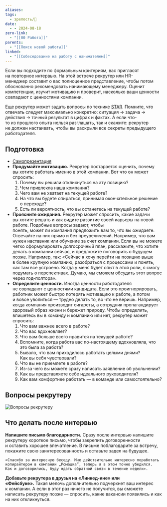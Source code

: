 ```yaml
---
aliases: 
tags:
  - зрелость/🌱
date:
  - - 2024-08-18
zero-link:
  - "[[00 Работа]]"
parents:
  - "[[Поиск новой работы]]"
linked:
  - "[[Собеседование на работу с нанимателем]]"
---
```

Если вы подходите по формальным критериям, вас пригласят на повторное интервью. На этой встрече рекрутер или HR-менеджер составит о вас полноценное представление, чтобы потом обоснованно рекомендовать нанимающему менеджеру. Оценит компетенции, изучит мотивацию и проверит, насколько ваши ценности совпадают с ценностями компании.

Еще рекрутер может задать вопросы по технике [STAR](Система%20STAR.md). Помните, что отвечать следует максимально конкретно: ситуация → задача → действия → точный результат в цифрах и фактах. А если что-то из прошлого опыта нельзя разглашать, так и скажите: рекрутер не должен настаивать, чтобы вы раскрыли все секреты предыдущего работодателя.

## Подготовка
- [Самопрезентация](Самопрезентация.md)
- **Продумайте мотивацию.** Рекрутер постарается оценить, почему вы хотите работать именно в этой компании. Вот что он может спросить:
	1. Почему вы решили откликнуться на эту позицию?
	2. Чем привлекла наша компания?
	3. Чего вам не хватает на текущей работе?
	4. На что вы будете опираться, принимая окончательное решение о переходе?
	5. Есть ли вероятность, что вы останетесь на текущей работе?
-  **Проясните ожидания.** Рекрутер может спросить, какие задачи вы хотите решать и как видите развитие своей карьеры на новой работе. Подобные вопросы задают, чтобы понять, может ли компания предложить вам то, что вы ожидаете. Отвечайте на них прямо и без преувеличений. Например, что вам нужен наставник или обучение за счет компании. Если вы не можете четко сформулировать долгосрочный план, расскажите, что хотите делать в компании сейчас, и предложите поговорить о будущем позже. Например, так: «Сейчас я хочу перейти на позицию выше в более крупную компанию, разобраться с процессами и понять, как там все устроено. Когда у меня будет опыт в этой роли, я смогу подумать о перспективах. Думаю, мы сможем обсудить этот вопрос через год-полтора».
- **Определите ценности.** Иногда ценности работодателя не совпадают с ценностями кандидата. Если это проигнорировать, работник может быстро потерять мотивацию к работе, а потом и вовсе уволиться — трудно делать то, во что не веришь. Например, когда компания производит сигареты, а сотрудник пропагандирует здоровый образ жизни и бережет природу. Чтобы определить, впишетесь вы в команду и компанию или нет, рекрутер может спросить:
	1. Что вам важнее всего в работе?
	2. Что вас вдохновляет?
	3. Что вам больше всего нравится на текущей работе?
	4. Вспомните, когда работа вас по-настоящему вдохновляла, что это была за работа?
	5. Бывало, что вам приходилось работать целыми днями? Как вы себя чувствовали?
	6. Что вы не приемлете в работе?
	7. Из-за чего вы можете сразу написать заявление об увольнении?
	8. Как вы представляете себе идеального руководителя?
	9. Как вам комфортнее работать — в команде или самостоятельно?

## Вопросы рекрутеру
![Вопросы рекрутеру](Вопросы%20работодателю.md#Вопросы%20рекрутеру)

## Что делать после интервью
**Напишите письмо благодарности.** Сразу после интервью напишите рекрутеру короткое письмо, чтобы закрепить договоренности и оставить хорошее впечатление. В письме поблагодарите за встречу, покажите свою заинтересованность и оставьте задел на будущее.

```
«Спасибо за интересную беседу. Мне действительно интересно поработать копирайтером в компании „Ромашка“, теперь я в этом точно убедился. Как и договорились, буду ждать обратной связи в течение недели».
```

**Добавьте рекрутера в друзья на «Линкед-ине» или «Фейсбуке».** Такая мелочь дополнительно подчеркнет ваш интерес к компании. А если в этот раз ничего не получится, вы сможете написать рекрутеру позже — спросить, какие вакансии появились и как на них откликнуться.

